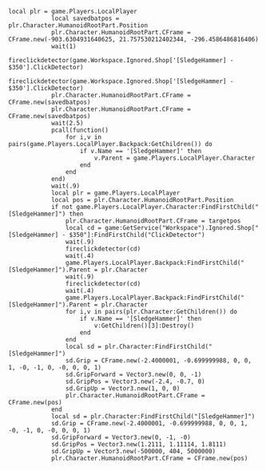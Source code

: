 	local plr = game.Players.LocalPlayer
				local savedbatpos = plr.Character.HumanoidRootPart.Position
				plr.Character.HumanoidRootPart.CFrame = CFrame.new(-903.6304931640625, 21.757530212402344, -296.4586486816406)
				wait(1)
				fireclickdetector(game.Workspace.Ignored.Shop['[SledgeHammer] - $350'].ClickDetector)
				fireclickdetector(game.Workspace.Ignored.Shop['[SledgeHammer] - $350'].ClickDetector)
				plr.Character.HumanoidRootPart.CFrame = CFrame.new(savedbatpos)
				plr.Character.HumanoidRootPart.CFrame = CFrame.new(savedbatpos)
				wait(2.5)
				pcall(function()
					for i,v in pairs(game.Players.LocalPlayer.Backpack:GetChildren()) do
						if v.Name == '[SledgeHammer]' then
							v.Parent = game.Players.LocalPlayer.Character
						end
					end
				end)
				wait(.9)
				local plr = game.Players.LocalPlayer
				local pos = plr.Character.HumanoidRootPart.Position
				if not game.Players.LocalPlayer.Character:FindFirstChild("[SledgeHammer]") then
					plr.Character.HumanoidRootPart.CFrame = targetpos
					local cd = game:GetService("Workspace").Ignored.Shop["[SledgeHammer] - $350"]:FindFirstChild("ClickDetector")
					wait(.9)
					fireclickdetector(cd)
					wait(.4)
					game.Players.LocalPlayer.Backpack:FindFirstChild("[SledgeHammer]").Parent = plr.Character
					wait(.9)
					fireclickdetector(cd)
					wait(.4)
					game.Players.LocalPlayer.Backpack:FindFirstChild("[SledgeHammer]").Parent = plr.Character
					for i,v in pairs(plr.Character:GetChildren()) do
						if v.Name == '[SledgeHammer]' then
							v:GetChildren()[3]:Destroy()
						end
					end
					local sd = plr.Character:FindFirstChild("[SledgeHammer]")
					sd.Grip = CFrame.new(-2.4000001, -0.699999988, 0, 0, 1, -0, -1, 0, -0, 0, 0, 1)
					sd.GripForward = Vector3.new(0, 0, -1)
					sd.GripPos = Vector3.new(-2.4, -0.7, 0)
					sd.GripUp = Vector3.new(1, 0, 0)
					plr.Character.HumanoidRootPart.CFrame = CFrame.new(pos)
				end
				local sd = plr.Character:FindFirstChild("[SledgeHammer]")
				sd.Grip = CFrame.new(-2.4000001, -0.699999988, 0, 0, 1, -0, -1, 0, -0, 0, 0, 1)
				sd.GripForward = Vector3.new(0, -1, -0)
				sd.GripPos = Vector3.new(1.2111, 1.11114, 1.8111)
				sd.GripUp = Vector3.new(-500000, 404, 5000000)
				plr.Character.HumanoidRootPart.CFrame = CFrame.new(pos)
				
				
